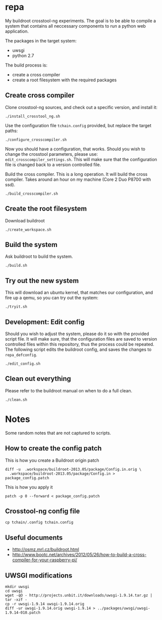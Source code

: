 repa
====

My buildroot crosstool-ng experiments. The goal is to be able to compile a
system that contains all neccessary components to run a python web application.

The packages in the target system:

 - uwsgi
 - python 2.7

The build process is:

 - create a cross compiler
 - create a root filesystem with the required packages

## Create cross compiler

Clone crosstool-ng sources, and check out a specific version, and install it:

    ./install_crosstool_ng.sh

Use the configuration file `tchain.config` provided, but replace the target
paths:

    ./configure_crosscompiler.sh

Now you should have a configuration, that works. Should you wish to change
the crosstool parameters, please use: `edit_crosscompiler_settings.sh`. This
will make sure that the configuration file is changed back to a version
controlled file.

Build the cross compiler. This is a long operation. It will build the cross
compiler. Takes around an hour on my machine (Core 2 Duo P8700 with ssd).

    ./build_crosscompiler.sh

## Create the root filesystem

Download buildroot

    ./create_workspace.sh

## Build the system

Ask buildroot to build the system.

    ./build.sh

## Try out the new system

This will download an ubuntu kernel, that matches our configuration, and fire
up a qemu, so you can try out the system:

    ./tryit.sh

## Development: Edit config

Should you wish to adjust the system, please do it so with the provided script
file.  It will make sure, that the configuration files are saved to version
controlled files within this repository, thus the process could be repeated.
The following script edits the buildroot config, and saves the changes to
`repa_defconfig`.

    ./edit_config.sh

## Clean out everything

Please refer to the buildroot manual on when to do a full clean.

    ./clean.sh

# Notes

Some random notes that are not captured to scripts.

## How to create the config patch

This is how you create a Buildroot origin patch

    diff -u  .workspace/buildroot-2013.05/package/Config.in.orig \
      .workspace/buildroot-2013.05/package/Config.in > package_config.patch

This is how you apply it

    patch -p 0 --forward < package_config.patch

## Crosstool-ng config file

    cp tchain/.config tchain.config

## Useful documents

 - http://osmz.mrl.cz/buildroot.html
 - http://www.bootc.net/archives/2012/05/26/how-to-build-a-cross-compiler-for-your-raspberry-pi/

## UWSGI modifications

    mkdir uwsgi
    cd uwsgi
    wget -qO - http://projects.unbit.it/downloads/uwsgi-1.9.14.tar.gz | tar -xzf -
    cp -r uwsgi-1.9.14 uwsgi-1.9.14.orig
    diff -ur uwsgi-1.9.14.orig uwsgi-1.9.14 > ../packages/uwsgi/uwsgi-1.9.14-010.patch
